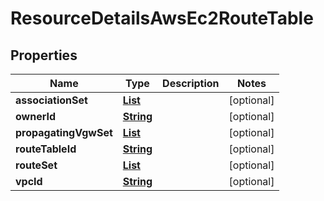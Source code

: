 

# ResourceDetailsAwsEc2RouteTable


## Properties

| Name | Type | Description | Notes |
|------------ | ------------- | ------------- | -------------|
|**associationSet** | [**List**](List.md) |  |  [optional] |
|**ownerId** | [**String**](String.md) |  |  [optional] |
|**propagatingVgwSet** | [**List**](List.md) |  |  [optional] |
|**routeTableId** | [**String**](String.md) |  |  [optional] |
|**routeSet** | [**List**](List.md) |  |  [optional] |
|**vpcId** | [**String**](String.md) |  |  [optional] |



